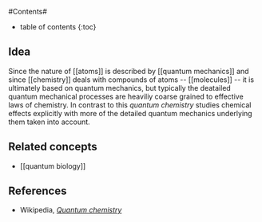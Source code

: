 
#Contents#
* table of contents
{:toc}

## Idea

Since the nature of [[atoms]] is described by [[quantum mechanics]] and since [[chemistry]] deals with compounds of atoms -- [[molecules]] -- it is ultimately based on quantum mechanics, but typically the deatailed quantum mechanical processes are heaviliy coarse grained to effective laws of chemistry. In contrast to this _quantum chemistry_ studies chemical effects explicitly with more of the detailed quantum mechanics underlying them taken into account.

## Related concepts

* [[quantum biology]]

## References

* Wikipedia, _[Quantum chemistry](http://en.wikipedia.org/wiki/Quantum_chemistry)_